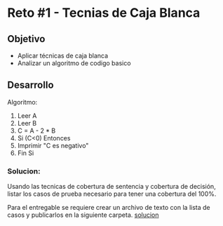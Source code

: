 # Reto #1  - Tecnias de Caja Blanca

## Objetivo

* Aplicar técnicas de caja blanca
* Analizar un algoritmo de codigo basico

## Desarrollo

Algoritmo:

1) Leer A 
2) Leer B
3) C = A - 2 * B
4) Si (C<0) Entonces
5)  Imprimir "C es negativo"
6) Fin Si

<h3>Solucion: </h3>
Usando las tecnicas de cobertura de sentencia y cobertura de decisión, listar los casos de prueba necesario para tener una cobertura del 100%.

Para el entregable se requiere crear un archivo de texto con la lista de casos y publicarlos en la siguiente carpeta. <a href="https://github.com/beduExpert/SW-Testing-Fundamentals-2021/tree/main/Sesion-05/Reto-01/Solucion">solucion </a>
